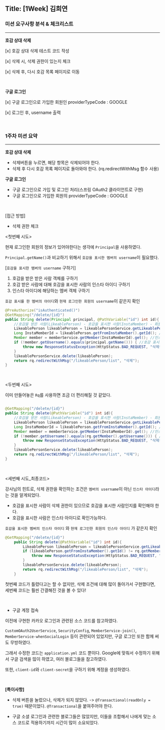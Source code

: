 ## Title: [1Week] 김희연

### 미션 요구사항 분석 & 체크리스트

---

**호감 상대 삭제**

[x] 호감 상대 삭제 테스트 코드 작성

[x] 삭제 시, 삭제 권한이 있는지 체크

[x] 삭제 후, 다시 호감 목록 페이지로 이동

<br>

**구글 로그인**

[x] 구글 로그인으로 가입한 회원인 providerTypeCode : GOOGLE

[x] 로그인 후, username 출력

<br>

### 1주차 미션 요약

---

**호감 상대 삭제**
- 삭제버튼을 누르면, 해당 항목은 삭제되어야 한다.
- 삭제 후 다시 호감 목록 페이지로 돌아와야 한다. (rq.redirectWithMsg 함수 사용)

**구글 로그인**
- 구글 로그인으로 가입 및 로그인 처리(스프링 OAuth2 클라이언트로 구현)
- 구글 로그인으로 가입한 회원의 providerTypeCode : GOOGLE

<br>

[접근 방법]
- 삭제 권한 체크

<첫번째 시도>

현재 로그인한 회원의 정보가 있어야한다는 생각에 `Principal`을 사용하였다.

`Principal.getName()`과 비교하기 위해서 `호감을 표시한 멤버의 username`이 필요했다.

[`호감을 표시한 멤버의 username` 구하기]

1. 호감을 받은 받은 사람 객체를 구하기
2. 호감 받은 사람에 대해 호감을 표시한 사람의 인스타 아이디 구하기
3. 인스타 아이디에 해당하는 멤버 객체 구하기

`호감 표시를 한 멤버의 아이디`와 `현재 로그인한 회원의 username`이 같은지 확인

```java
@PreAuthorize("isAuthenticated()")
@GetMapping("/delete/{id}")
public String delete(Principal principal, @PathVariable("id") int id){
    //호감을 받은 사람(LikeablePerson) - 호감을 표시한 사람(InstaMember) - 회원가입한 모든 회원(Member) 가 모두 연결되어 있다.
    LikeablePerson likeablePerson = likeablePersonService.getLikeablePerson(id); //호감을 받은 사람 객체 구하기
    Long InstaMemberId = likeablePerson.getFromInstaMember().getId(); //호감 받은 사람에 대해 호감 표시를 한 사람의 인스타 아이디 구하기
    Member member = memberService.getMember(InstaMemberId).get(); //인스타 아이디에 해당하는 멤버 객체 구하기
    if (!member.getUsername().equals(principal.getName())) { //호감 표시를 멤버의 아이디와 현재 로그인한 회원의 아이디와 같은지 확인하기
        throw new ResponseStatusException(HttpStatus.BAD_REQUEST, "삭제권한이 없습니다.");
    }
    likeablePersonService.delete(likeablePerson);
    return rq.redirectWithMsg("/likeablePerson/list", "삭제");
}
```
<br>

<두번째 시도>

이미 만들어놓은 `Rq`를 사용하면 조금 더 편리해질 것 같았다.

```java

@GetMapping("/delete/{id}")
public String delete(@PathVariable("id") int id){
    //호감을 받은 사람(LikeablePerson) - 호감을 표시한 사람(InstaMember) - 회원가입한 모든 회원(Member) 가 모두 연결되어 있다.
    LikeablePerson likeablePerson = likeablePersonService.getLikeablePerson(id); //호감을 받은 사람 객체 구하기
    Long InstaMemberId = likeablePerson.getFromInstaMember().getId(); //호감 받은 사람에 대해 호감 표시를 한 사람의 인스타 아이디 구하기
    Member member = memberService.getMember(InstaMemberId).get(); //인스타 아이디에 해당하는 멤버 객체 구하기
    if (!member.getUsername().equals(rq.getMember().getUsername())) { //호감 표시를 멤버의 아이디와 현재 로그인한 회원의 아이디와 같은지 확인하기
        throw new ResponseStatusException(HttpStatus.BAD_REQUEST, "삭제권한이 없습니다.");
    }
    likeablePersonService.delete(likeablePerson);
    return rq.redirectWithMsg("/likeablePerson/list", "삭제");
}
```
<br>

<세번째 시도_최종코드>

강사님의 힌트로, 삭제 권한을 확인하는 조건은 `멤버의 username`이 아닌 `인스타 아이디`라는 것을 알게되었다.

- 호감을 표시한 사람이 삭제 권한이 있으므로 호감을 표시한 사람인지를 확인해야 한다.
- 호감을 표시한 사람은 인스타 아이디로 확인가능하다.

`호감을 표시한 멤버의 인스타 아이디` 와 `현재 로그인한 회원의 인스타 아이디` 가 같은지 확인

```java
@GetMapping("/delete/{id}")
    public String delete(@PathVariable("id") int id){
        LikeablePerson likeablePerson = likeablePersonService.getLikeablePerson(id); //호감을 받은 사람 객체 구하기
        if (likeablePerson.getFromInstaMember().getId() != rq.getMember().getInstaMember().getId()) { //"호감을 표시한 멤버의 인스타 아이디"와 "현재 로그인한 회원의 인스타 아이디"가 같은지 확인하기
            throw new ResponseStatusException(HttpStatus.BAD_REQUEST, "삭제권한이 없습니다.");
        }
        likeablePersonService.delete(likeablePerson);
        return rq.redirectWithMsg("/likeablePerson/list", "삭제");
    }
```

첫번째 코드가 틀렸다고는 할 수 없지만, 삭제 조건에 대해 많이 돌아가서 구현했다면, 세번째 코드는 훨씬 간결해진 것을 볼 수 있다!

<br>

- 구글 계정 접속

이전에 구현한 카카오 로그인과 관련된 소스 코드를 참고하였다.

`CustomOAuth2UserService`, `SecurityConfig`, `MemberService-join()`, `MemberService-whenSocialLogin` 등이 관련되어 있었지만, 구글 로그인 또한 함께 써도 무방하였다.

그래서 수정한 코드는 `application.yml` 코드 뿐이다.
Google에 맞춰서 수정하기 위해서 구글 검색을 많이 하였고, 여러 블로그들을 참고하였다.

또한, `client-id`와 `client-secret`을 구하기 위해 계정을 생성하였다.

<br>

**[특이사항]**
- 삭제 버튼을 눌렀으나, 삭제가 되지 않았다.
-> `@Transactional(readOnly = true)` 때문이었다. `@Transactional`을 붙여주어야 한다.


- 구글 소셜 로그인과 관련한 블로그들은 많았지만, 이들을 조합해서 나에게 맞는 소스 코드로 적용하기까지 시간이 많이 소요되었다.